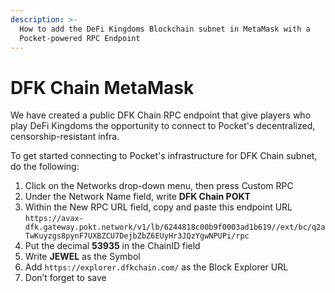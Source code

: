 ```yaml
---
description: >-
  How to add the DeFi Kingdoms Blockchain subnet in MetaMask with a
  Pocket-powered RPC Endpoint
---
```


# DFK Chain MetaMask

We have created a public DFK Chain RPC endpoint that give players who play DeFi Kingdoms the opportunity to connect to Pocket's decentralized, censorship-resistant infra.

To get started connecting to Pocket's infrastructure for DFK Chain subnet, do the following:

1. Click on the Networks drop-down menu, then press Custom RPC
2. Under the Network Name field, write **DFK Chain POKT**
3. Within the New RPC URL field, copy and paste this endpoint URL `https://avax-dfk.gateway.pokt.network/v1/lb/6244818c00b9f0003ad1b619//ext/bc/q2aTwKuyzgs8pynF7UXBZCU7DejbZbZ6EUyHr3JQzYgwNPUPi/rpc`
4. Put the decimal **53935** in the ChainID field
5. Write **JEWEL** as the Symbol
6. Add `https://explorer.dfkchain.com/` as the Block Explorer URL
7. Don’t forget to save
